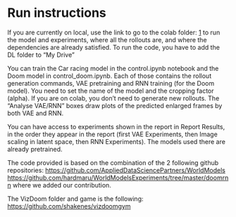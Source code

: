 Run instructions
======

If you are currently on local, use the link to go to the colab folder: [1] to run the model and experiments, where all the rollouts are, and where the dependencies are already satisfied. To run the code, you have to add the DL folder to “My Drive”

You can train the Car racing model in the control.ipynb notebook and the Doom model in control_doom.ipynb. Each of those contains the rollout generation commands, VAE pretraining and RNN training (for the Doom model). You need to set the name of the model and the cropping factor (alpha). If you are on colab, you don’t need to generate new rollouts. The “Analyse VAE/RNN” boxes draw plots of the predicted enlarged frames by both VAE and RNN.

You can have access to experiments shown in the report in Report Results, in the order they appear in the report (first VAE Experiments, then Image scaling in latent space, then RNN Experiments). The models used there are already pretrained.

The code provided is based on the combination of the 2 following github repositories:
https://github.com/AppliedDataSciencePartners/WorldModels
https://github.com/hardmaru/WorldModelsExperiments/tree/master/doomrnn
where we added our contribution.

The VizDoom folder and game is the following:
https://github.com/shakenes/vizdoomgym

[1]: https://drive.google.com/drive/folders/18EM1C7Z20uIOKThzCs_vV0zz1f6p5DM3?usp=sharing
